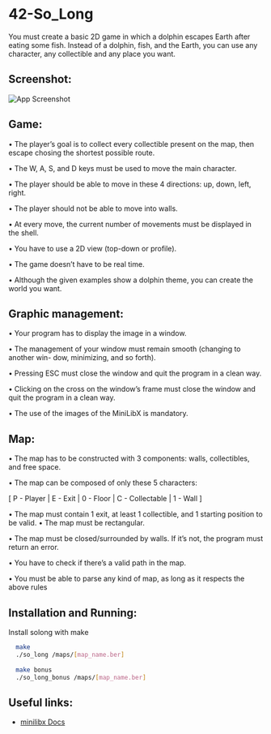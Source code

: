 
# 42-So_Long

You must create a basic 2D game in which a dolphin escapes Earth after eating some fish. Instead of a dolphin, fish, and the Earth, you can use any
character, any collectible and any place you want.

## Screenshot:
![App Screenshot](https://i.imgur.com/exiohV2.gif)

## Game:

• The player’s goal is to collect every collectible present on the map, then escape
chosing the shortest possible route.

• The W, A, S, and D keys must be used to move the main character.

• The player should be able to move in these 4 directions: up, down, left, right.

• The player should not be able to move into walls.

• At every move, the current number of movements must be displayed in the shell.

• You have to use a 2D view (top-down or profile).

• The game doesn’t have to be real time.

• Although the given examples show a dolphin theme, you can create the world you want.

## Graphic management:

• Your program has to display the image in a window.

• The management of your window must remain smooth (changing to another win-
  dow, minimizing, and so forth).

• Pressing ESC must close the window and quit the program in a clean way.

• Clicking on the cross on the window’s frame must close the window and quit the
program in a clean way.

• The use of the images of the MiniLibX is mandatory.

## Map:
• The map has to be constructed with 3 components: walls, collectibles, and free
space.

• The map can be composed of only these 5 characters:

[ P - Player | E - Exit | 0 - Floor | C - Collectable | 1 - Wall ]

• The map must contain 1 exit, at least 1 collectible, and 1 starting position to
be valid.
• The map must be rectangular.

• The map must be closed/surrounded by walls. If it’s not, the program must return
an error.

• You have to check if there’s a valid path in the map.

• You must be able to parse any kind of map, as long as it respects the above rules

## Installation and Running:

Install solong with make

```bash
  make
  ./so_long /maps/[map_name.ber]
  
  make bonus
  ./so_long_bonus /maps/[map_name.ber]
```

## Useful links:

 - [minilibx Docs](https://harm-smits.github.io/42docs/libs/minilibx)



